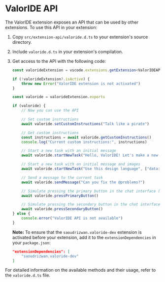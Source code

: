 # ValorIDE API

The ValorIDE extension exposes an API that can be used by other extensions. To use this API in your extension:

1. Copy `src/extension-api/valoride.d.ts` to your extension's source directory.
2. Include `valoride.d.ts` in your extension's compilation.
3. Get access to the API with the following code:

    ```ts
    const valorideExtension = vscode.extensions.getExtension<ValorIDEAPI>("saoudrizwan.valoride-dev")

    if (!valorideExtension?.isActive) {
    	throw new Error("ValorIDE extension is not activated")
    }

    const valoride = valorideExtension.exports

    if (valoride) {
    	// Now you can use the API

    	// Set custom instructions
    	await valoride.setCustomInstructions("Talk like a pirate")

    	// Get custom instructions
    	const instructions = await valoride.getCustomInstructions()
    	console.log("Current custom instructions:", instructions)

    	// Start a new task with an initial message
    	await valoride.startNewTask("Hello, ValorIDE! Let's make a new project...")

    	// Start a new task with an initial message and images
    	await valoride.startNewTask("Use this design language", ["data:image/webp;base64,..."])

    	// Send a message to the current task
    	await valoride.sendMessage("Can you fix the @problems?")

    	// Simulate pressing the primary button in the chat interface (e.g. 'Save' or 'Proceed While Running')
    	await valoride.pressPrimaryButton()

    	// Simulate pressing the secondary button in the chat interface (e.g. 'Reject')
    	await valoride.pressSecondaryButton()
    } else {
    	console.error("ValorIDE API is not available")
    }
    ```

    **Note:** To ensure that the `saoudrizwan.valoride-dev` extension is activated before your extension, add it to the `extensionDependencies` in your `package.json`:

    ```json
    "extensionDependencies": [
        "saoudrizwan.valoride-dev"
    ]
    ```

For detailed information on the available methods and their usage, refer to the `valoride.d.ts` file.
